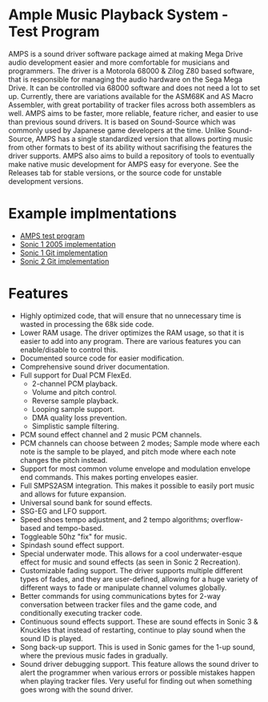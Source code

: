 # Ample Music Playback System - Test Program

AMPS is a sound driver software package aimed at making Mega Drive audio development easier and more comfortable for musicians and programmers. The driver is a Motorola 68000 & Zilog Z80 based software, that is responsible for managing the audio hardware on the Sega Mega Drive. It can be controlled via 68000 software and does not need a lot to set up. Currently, there are variations available for the ASM68K and AS Macro Assembler, with great portability of tracker files across both assemblers as well. AMPS aims to be faster, more reliable, feature richer, and easier to use than previous sound drivers. It is based on Sound-Source which was commonly used by Japanese game developers at the time. Unlike Sound-Source, AMPS has a single standardized version that allows porting music from other formats to best of its ability without sacrifising the features the driver supports. AMPS also aims to build a repository of tools to eventually make native music development for AMPS easy for everyone. See the Releases tab for stable versions, or the source code for unstable development versions.

# Example implmentations
* [AMPS test program](https://github.com/Awuwunya/AMPS)
* [Sonic 1 2005 implementation](https://github.com/Awuwunya/AMPS-Sonic-1-2005)
* [Sonic 1 Git implementation](https://github.com/Awuwunya/AMPS-Sonic-1-Git)
* [Sonic 2 Git implementation](https://github.com/Awuwunya/AMPS-Sonic-2)

# Features
* Highly optimized code, that will ensure that no unnecessary time is wasted in processing the 68k side code.
* Lower RAM usage. The driver optimizes the RAM usage, so that it is easier to add into any program. There are various features you can enable/disable to control this.
* Documented source code for easier modification.
* Comprehensive sound driver documentation.
* Full support for Dual PCM FlexEd.
	* 2-channel PCM playback.
	* Volume and pitch control.
	* Reverse sample playback.
	* Looping sample support.
	* DMA quality loss prevention.
	* Simplistic sample filtering.
* PCM sound effect channel and 2 music PCM channels.
* PCM channels can choose between 2 modes; Sample mode where each note is the sample to be played, and pitch mode where each note changes the pitch instead.
* Support for most common volume envelope and modulation envelope end commands. This makes porting envelopes easier.
* Full SMPS2ASM integration. This makes it possible to easily port music and allows for future expansion.
* Universal sound bank for sound effects.
* SSG-EG and LFO support.
* Speed shoes tempo adjustment, and 2 tempo algorithms; overflow-based and tempo-based.
* Toggleable 50hz "fix" for music.
* Spindash sound effect support.
* Special underwater mode. This allows for a cool underwater-esque effect for music and sound effects (as seen in Sonic 2 Recreation).
* Customizable fading support. The driver supports multiple different types of fades, and they are user-defined, allowing for a huge variety of different ways to fade or manipulate channel volumes globally.
* Better commands for using communications bytes for 2-way conversation between tracker files and the game code, and conditionally executing tracker code.
* Continuous sound effects support. These are sound effects in Sonic 3 & Knuckles that instead of restarting, continue to play sound when the sound ID is played.
* Song back-up support. This is used in Sonic games for the 1-up sound, where the previous music fades in gradually.
* Sound driver debugging support. This feature allows the sound driver to alert the programmer when various errors or possible mistakes happen when playing tracker files. Very useful for finding out when something goes wrong with the sound driver.

